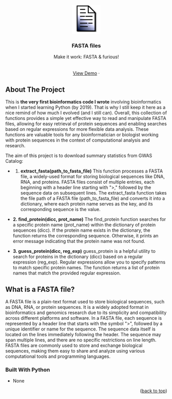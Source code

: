 

<!-- PROJECT LOGO -->
<br />
<div align="center">
  <a href="https://github.com/Gero1999/code/new/main/Python/manipulation_FASTA">
    <img src="file_logo.png" alt="Logo" width="90" height="90">
  </a>

  <h3 align="center">FASTA files</h3>

  <p align="center">
    Make it work: FASTA & furious!
    <br />
    <br />
    <br />
    <a href="https://github.com/Gero1999/code/tree/main/Python/manipulation_FASTA">View Demo</a>
    ·
  </p>
</div>



<!-- ABOUT THE PROJECT -->

## About The Project

This is __the very first bioinformatics code I wrote__ involving bioinformatics when I started learning Python (by 2019). That is why I still keep it here as a nice remind of how much I evolved (and I still can). 
Overall, this collection of functions provides a simple yet effective way to read and manipulate FASTA files, allowing for easy retrieval of protein sequences and enabling searches based on regular expressions for more flexible data analysis. These functions are valuable tools for any bioinformatician or biologist working with protein sequences in the context of computational analysis and research.

The aim of this project is to download summary statistics from GWAS Catalog:

* 1. __extract_fasta(path_to_fasta_file)__
This function processes a FASTA file, a widely-used format for storing biological sequences like DNA, RNA, and proteins. FASTA files consist of multiple entries, each beginning with a header line starting with ">," followed by the sequence data on subsequent lines. The extract_fasta function takes the file path of a FASTA file (path_to_fasta_file) and converts it into a dictionary, where each protein name serves as the key, and its corresponding sequence is the value.

* __2. find_protein(dicc, prot_name)__
The find_protein function searches for a specific protein name (prot_name) within the dictionary of protein sequences (dicc). If the protein name exists in the dictionary, the function returns the corresponding sequence. Otherwise, it prints an error message indicating that the protein name was not found.

* __3. guess_protein(dicc, reg_exp)__
guess_protein is a helpful utility to search for proteins in the dictionary (dicc) based on a regular expression (reg_exp). Regular expressions allow you to specify patterns to match specific protein names. The function returns a list of protein names that match the provided regular expression.


## What is a FASTA file?


A FASTA file is a plain-text format used to store biological sequences, such as DNA, RNA, or protein sequences. It is a widely adopted format in bioinformatics and genomics research due to its simplicity and compatibility across different platforms and software. In a FASTA file, each sequence is represented by a header line that starts with the symbol ">", followed by a unique identifier or name for the sequence. The sequence data itself is located on the lines immediately following the header. The sequence may span multiple lines, and there are no specific restrictions on line length. FASTA files are commonly used to store and exchange biological sequences, making them easy to share and analyze using various computational tools and programming languages.


### Built With Python

* None

<p align="right">(<a href="#top">back to top</a>)</p>

